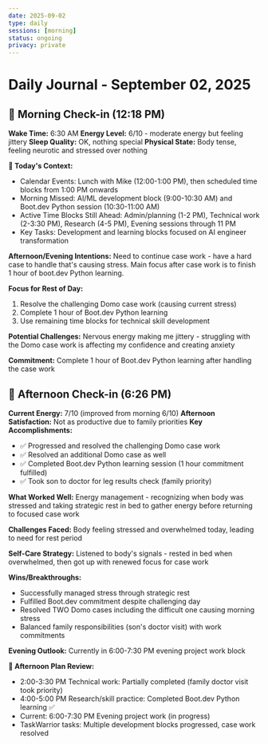 ```yaml
---
date: 2025-09-02
type: daily
sessions: [morning]
status: ongoing
privacy: private
---
```


# Daily Journal - September 02, 2025

## 🌄 Morning Check-in (12:18 PM)
**Wake Time:** 6:30 AM
**Energy Level:** 6/10 - moderate energy but feeling jittery
**Sleep Quality:** OK, nothing special
**Physical State:** Body tense, feeling neurotic and stressed over nothing

**📅 Today's Context:**
- Calendar Events: Lunch with Mike (12:00-1:00 PM), then scheduled time blocks from 1:00 PM onwards
- Morning Missed: AI/ML development block (9:00-10:30 AM) and Boot.dev Python session (10:30-11:00 AM)
- Active Time Blocks Still Ahead: Admin/planning (1-2 PM), Technical work (2-3:30 PM), Research (4-5 PM), Evening sessions through 11 PM
- Key Tasks: Development and learning blocks focused on AI engineer transformation

**Afternoon/Evening Intentions:**
Need to continue case work - have a hard case to handle that's causing stress. Main focus after case work is to finish 1 hour of boot.dev Python learning.

**Focus for Rest of Day:**
1. Resolve the challenging Domo case work (causing current stress)
2. Complete 1 hour of Boot.dev Python learning
3. Use remaining time blocks for technical skill development

**Potential Challenges:** Nervous energy making me jittery - struggling with the Domo case work is affecting my confidence and creating anxiety

**Commitment:** Complete 1 hour of Boot.dev Python learning after handling the case work

## 🌅 Afternoon Check-in (6:26 PM)
**Current Energy:** 7/10 (improved from morning 6/10)
**Afternoon Satisfaction:** Not as productive due to family priorities
**Key Accomplishments:**
- ✅ Progressed and resolved the challenging Domo case work
- ✅ Resolved an additional Domo case as well  
- ✅ Completed Boot.dev Python learning session (1 hour commitment fulfilled)
- ✅ Took son to doctor for leg results check (family priority)

**What Worked Well:** Energy management - recognizing when body was stressed and taking strategic rest in bed to gather energy before returning to focused case work

**Challenges Faced:** Body feeling stressed and overwhelmed today, leading to need for rest period

**Self-Care Strategy:** Listened to body's signals - rested in bed when overwhelmed, then got up with renewed focus for case work

**Wins/Breakthroughs:** 
- Successfully managed stress through strategic rest
- Fulfilled Boot.dev commitment despite challenging day
- Resolved TWO Domo cases including the difficult one causing morning stress
- Balanced family responsibilities (son's doctor visit) with work commitments

**Evening Outlook:** Currently in 6:00-7:30 PM evening project work block

**📅 Afternoon Plan Review:**
- 2:00-3:30 PM Technical work: Partially completed (family doctor visit took priority)
- 4:00-5:00 PM Research/skill practice: Completed Boot.dev Python learning ✅
- Current: 6:00-7:30 PM Evening project work (in progress)
- TaskWarrior tasks: Multiple development blocks progressed, case work resolved
